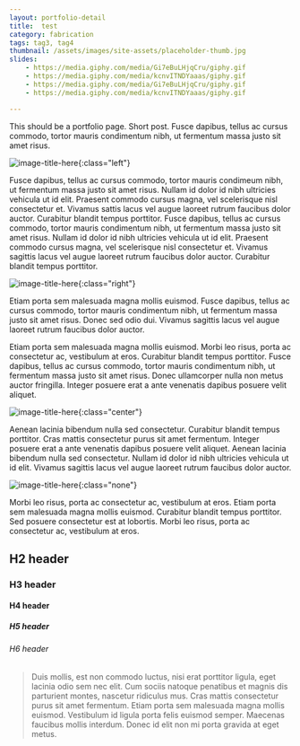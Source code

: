 ```yaml
---
layout: portfolio-detail
title:  test
category: fabrication
tags: tag3, tag4
thumbnail: /assets/images/site-assets/placeholder-thumb.jpg
slides:
    - https://media.giphy.com/media/Gi7eBuLHjqCru/giphy.gif
    - https://media.giphy.com/media/kcnvITNDYaaas/giphy.gif
    - https://media.giphy.com/media/Gi7eBuLHjqCru/giphy.gif
    - https://media.giphy.com/media/kcnvITNDYaaas/giphy.gif

---
```


This should be a portfolio page. Short post. Fusce dapibus, tellus ac cursus commodo, tortor mauris condimentum nibh, ut fermentum massa justo sit amet risus.

![image-title-here](https://placekitten.com/900/800){:class="left"}

Fusce dapibus, tellus ac cursus commodo, tortor mauris condimeum nibh, ut fermentum massa justo sit amet risus. Nullam id dolor id nibh ultricies vehicula ut id elit. Praesent commodo cursus magna, vel scelerisque nisl consectetur et. Vivamus sattis lacus vel augue laoreet rutrum faucibus dolor auctor. Curabitur blandit tempus porttitor. Fusce dapibus, tellus ac cursus commodo, tortor mauris condimentum nibh, ut fermentum massa justo sit amet risus. Nullam id dolor id nibh ultricies vehicula ut id elit. Praesent commodo cursus magna, vel scelerisque nisl consectetur et. Vivamus sagittis lacus vel augue laoreet rutrum faucibus dolor auctor. Curabitur blandit tempus porttitor.

![image-title-here](https://placekitten.com/700/600){:class="right"}

Etiam porta sem malesuada magna mollis euismod. Fusce dapibus, tellus ac cursus commodo, tortor mauris condimentum nibh, ut fermentum massa justo sit amet risus. Donec sed odio dui. Vivamus sagittis lacus vel augue laoreet rutrum faucibus dolor auctor.

Etiam porta sem malesuada magna mollis euismod. Morbi leo risus, porta ac consectetur ac, vestibulum at eros. Curabitur blandit tempus porttitor. Fusce dapibus, tellus ac cursus commodo, tortor mauris condimentum nibh, ut fermentum massa justo sit amet risus. Donec ullamcorper nulla non metus auctor fringilla. Integer posuere erat a ante venenatis dapibus posuere velit aliquet.

![image-title-here](https://placekitten.com/1000/600){:class="center"}

Aenean lacinia bibendum nulla sed consectetur. Curabitur blandit tempus porttitor. Cras mattis consectetur purus sit amet fermentum. Integer posuere erat a ante venenatis dapibus posuere velit aliquet. Aenean lacinia bibendum nulla sed consectetur. Nullam id dolor id nibh ultricies vehicula ut id elit. Vivamus sagittis lacus vel augue laoreet rutrum faucibus dolor auctor.

![image-title-here](https://placekitten.com/200/150){:class="none"}

Morbi leo risus, porta ac consectetur ac, vestibulum at eros. Etiam porta sem malesuada magna mollis euismod. Curabitur blandit tempus porttitor. Sed posuere consectetur est at lobortis. Morbi leo risus, porta ac consectetur ac, vestibulum at eros.

## H2 header

### H3 header

#### H4 header

##### H5 header

###### H6 header

> Duis mollis, est non commodo luctus, nisi erat porttitor ligula, eget lacinia odio sem nec elit. Cum sociis natoque penatibus et magnis dis parturient montes, nascetur ridiculus mus. Cras mattis consectetur purus sit amet fermentum. Etiam porta sem malesuada magna mollis euismod. Vestibulum id ligula porta felis euismod semper. Maecenas faucibus mollis interdum. Donec id elit non mi porta gravida at eget metus.
